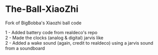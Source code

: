 # The-Ball-XiaoZhi

Fork of BigBobba's Xiaozhi ball code

1  - Added battery code from realdeco's repo  
2  - Made the clocks (analog & digital) jarvis like  
2 - Added a wake sound (again, credit to realdeco) using a jarvis sound from a soundboard  
